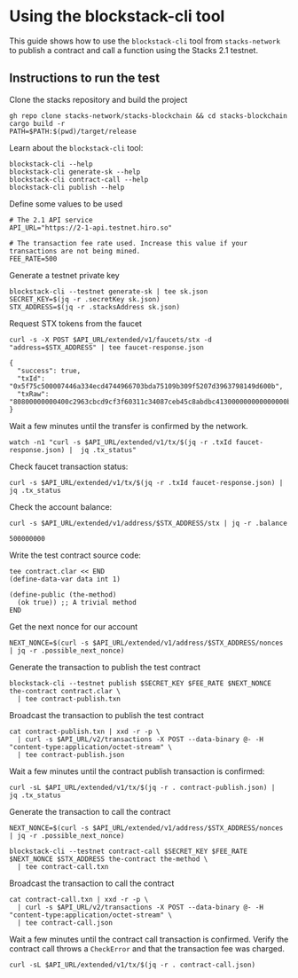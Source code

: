 # Using the blockstack-cli tool

This guide shows how to use the `blockstack-cli` tool from `stacks-network` to publish a contract and call a function using the Stacks 2.1 testnet.

## Instructions to run the test

Clone the stacks repository and build the project
```
gh repo clone stacks-network/stacks-blockchain && cd stacks-blockchain
cargo build -r
PATH=$PATH:$(pwd)/target/release
```

Learn about the `blockstack-cli` tool:
```
blockstack-cli --help
blockstack-cli generate-sk --help
blockstack-cli contract-call --help
blockstack-cli publish --help
```

Define some values to be used
```
# The 2.1 API service
API_URL="https://2-1-api.testnet.hiro.so"

# The transaction fee rate used. Increase this value if your transactions are not being mined.
FEE_RATE=500
```

Generate a testnet private key
```
blockstack-cli --testnet generate-sk | tee sk.json
SECRET_KEY=$(jq -r .secretKey sk.json)
STX_ADDRESS=$(jq -r .stacksAddress sk.json)
```

Request STX tokens from the faucet
```
curl -s -X POST $API_URL/extended/v1/faucets/stx -d "address=$STX_ADDRESS" | tee faucet-response.json

{
  "success": true,
  "txId": "0x5f75c500007446a334ecd4744966703bda75109b309f5207d3963798149d600b",
  "txRaw": "80800000000400c2963cbcd9cf3f60311c34087ceb45c8abdbc413000000000000000b00000000000000b400005c0f82d588d70e9b261c3f1fd7d9e8bf0eacb98056f273bb59896121f23598ab0a3772d7b42c6958ff7495f07f240f8986b8339bef3463b71e4585791c45c98e03020000000000051a509b3cebec1ce95e7215039d8acd32d344d70e7c000000001dcd650046617563657400000000000000000000000000000000000000000000000000000000"
}
```

Wait a few minutes until the transfer is confirmed by the network.
```
watch -n1 "curl -s $API_URL/extended/v1/tx/$(jq -r .txId faucet-response.json) |  jq .tx_status"
```

Check faucet transaction status:
```
curl -s $API_URL/extended/v1/tx/$(jq -r .txId faucet-response.json) |  jq .tx_status
```

Check the account balance:
```
curl -s $API_URL/extended/v1/address/$STX_ADDRESS/stx | jq -r .balance

500000000
```

Write the test contract source code:
```
tee contract.clar << END
(define-data-var data int 1)

(define-public (the-method)
  (ok true)) ;; A trivial method
END
```

Get the next nonce for our account
```
NEXT_NONCE=$(curl -s $API_URL/extended/v1/address/$STX_ADDRESS/nonces | jq -r .possible_next_nonce)
```

Generate the transaction to publish the test contract
```
blockstack-cli --testnet publish $SECRET_KEY $FEE_RATE $NEXT_NONCE the-contract contract.clar \
  | tee contract-publish.txn
```

Broadcast the transaction to publish the test contract
```
cat contract-publish.txn | xxd -r -p \
  | curl -s $API_URL/v2/transactions -X POST --data-binary @- -H "content-type:application/octet-stream" \
  | tee contract-publish.json
```

Wait a few minutes until the contract publish transaction is confirmed:
```
curl -sL $API_URL/extended/v1/tx/$(jq -r . contract-publish.json) |  jq .tx_status
```

Generate the transaction to call the contract
```
NEXT_NONCE=$(curl -s $API_URL/extended/v1/address/$STX_ADDRESS/nonces | jq -r .possible_next_nonce)

blockstack-cli --testnet contract-call $SECRET_KEY $FEE_RATE $NEXT_NONCE $STX_ADDRESS the-contract the-method \
  | tee contract-call.txn
```

Broadcast the transaction to call the contract
```
cat contract-call.txn | xxd -r -p \
  | curl -s $API_URL/v2/transactions -X POST --data-binary @- -H "content-type:application/octet-stream" \
  | tee contract-call.json
```

Wait a few minutes until the contract call transaction is confirmed.
Verify the contract call throws a `CheckError` and that the transaction fee was charged.
```
curl -sL $API_URL/extended/v1/tx/$(jq -r . contract-call.json)
```
